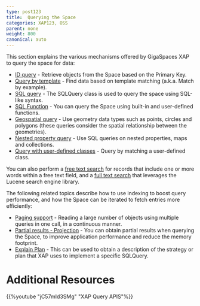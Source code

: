 ```yaml
---
type: post123
title:  Querying the Space
categories: XAP123, OSS
parent: none
weight: 800
canonical: auto
---
```






 This section explains the various mechanisms offered by GigaSpaces XAP to query the space for data:
 
- [ID query](./query-by-id.html) - Retrieve objects from the Space based on the Primary Key.
- [Query by template](./query-template-matching.html) - Find data based on template matching (a.k.a. Match by example).
- [SQL query](./query-sql.html) - The SQLQuery class is used to query the space using SQL-like syntax.
- [SQL Function](./query-sql-function.html) - You can query the Space using built-in and user-defined functions.
- [Geospatial query](./query-geospatial.html) - Use geometry data types such as points, circles and polygons (these queries consider the spatial relationship between the geometries).
- [Nested property query](./query-nested-properties.html) - Use SQL queries on nested properties, maps and collections.
- [Query with user-defined classes](./query-user-defined-classes.html) - Query by matching a user-defined class. 
 
You can also perform a [free text search](./query-free-text-search.html) for records that include one or more words within a free text field, and a [full text search](./query-full-text-search.html) that leverages the Lucene search engine library.
 
The following related topics describe how to use indexing to boost query performance, and how the Space can be iterated to fetch entries more efficiently:

- [Paging support](./query-paging-support-old.html) - Reading a large number of objects using multiple queries in one call, in a continuous manner.
- [Partial results - Projection](./query-partial-results.html) - You can obtain partial results when querying the Space, to improve application performance and reduce the memory footprint.
- [Explain Plan](./query-explainplan.html) - This can be used to obtain a description of the strategy or plan that XAP uses to implement a specific SQLQuery. 

# Additional Resources

{{%youtube "jC57mId3SMg"  "XAP Query APIS"%}}
